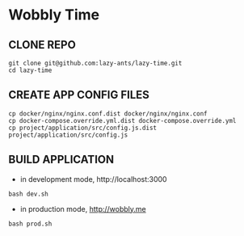 # Wobbly Time

## CLONE REPO

```
git clone git@github.com:lazy-ants/lazy-time.git
cd lazy-time
```

## CREATE APP CONFIG FILES

```
cp docker/nginx/nginx.conf.dist docker/nginx/nginx.conf
cp docker-compose.override.yml.dist docker-compose.override.yml
cp project/application/src/config.js.dist project/application/src/config.js
```

## BUILD APPLICATION

- in development mode, http://localhost:3000

```
bash dev.sh
```

- in production mode, http://wobbly.me

```
bash prod.sh
```

